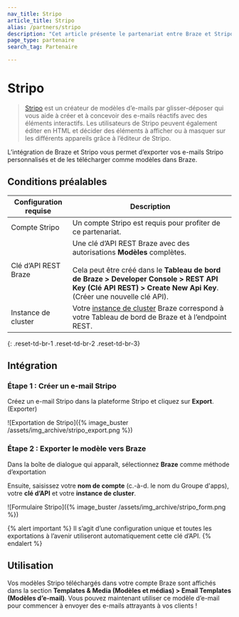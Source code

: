 ```yaml
---
nav_title: Stripo
article_title: Stripo
alias: /partners/stripo
description: "Cet article présente le partenariat entre Braze et Stripo, un modèle d’e-mail glisser-déposer qui vous permet de créer facilement des e-mails sophistiqués avec des éléments interactifs."
page_type: partenaire
search_tag: Partenaire

---
```


# Stripo

> [Stripo](https://stripo.email/) est un créateur de modèles d’e-mails par glisser-déposer qui vous aide à créer et à concevoir des e-mails réactifs avec des éléments interactifs. Les utilisateurs de Stripo peuvent également éditer en HTML et décider des éléments à afficher ou à masquer sur les différents appareils grâce à l’éditeur de Stripo.

L’intégration de Braze et Stripo vous permet d’exporter vos e-mails Stripo personnalisés et de les télécharger comme modèles dans Braze.

## Conditions préalables

| Configuration requise | Description |
| ------------| ----------- |
| Compte Stripo | Un compte Stripo est requis pour profiter de ce partenariat. |
| Clé d’API REST Braze | Une clé d’API REST Braze avec des autorisations **Modèles** complètes. <br><br> Cela peut être créé dans le **Tableau de bord de Braze > Developer Console > REST API Key (Clé API REST) > Create New Api Key**.  (Créer une nouvelle clé API).|
| Instance de cluster | Votre [instance de cluster]({{site.baseurl}}/api/basics/#endpoints) Braze correspond à votre Tableau de bord de Braze et à l’endpoint REST.  |
{: .reset-td-br-1 .reset-td-br-2 .reset-td-br-3}

## Intégration

### Étape 1 : Créer un e-mail Stripo

Créez un e-mail Stripo dans la plateforme Stripo et cliquez sur **Export**.  (Exporter)

![Exportation de Stripo]({% image_buster /assets/img_archive/stripo_export.png %})

### Étape 2 : Exporter le modèle vers Braze

Dans la boîte de dialogue qui apparaît, sélectionnez **Braze** comme méthode d’exportation 

Ensuite, saisissez votre **nom de compte** (c.-à-d. le nom du Groupe d'apps), votre **clé d’API** et votre **instance de cluster**.

![Formulaire Stripo]({% image_buster /assets/img_archive/stripo_form.png %})

{% alert important %}
Il s’agit d’une configuration unique et toutes les exportations à l’avenir utiliseront automatiquement cette clé d’API.
{% endalert %}

## Utilisation

Vos modèles Stripo téléchargés dans votre compte Braze sont affichés dans la section **Templates & Media (Modèles et médias) > Email Templates (Modèles d’e-mail)**. Vous pouvez maintenant utiliser ce modèle d’e-mail pour commencer à envoyer des e-mails attrayants à vos clients !

[1]: {{site.baseurl}}/user_guide/message_building_by_channel/email/creating_an_email_template/
